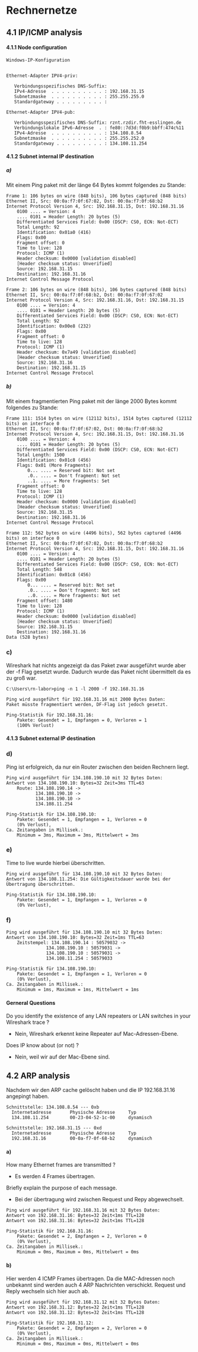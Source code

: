 # Rechnernetze

## 4.1 IP/ICMP analysis
#### 4.1.1 Node configuration

```
Windows-IP-Konfiguration


Ethernet-Adapter IPV4-priv:

   Verbindungsspezifisches DNS-Suffix:
   IPv4-Adresse  . . . . . . . . . . : 192.168.31.15
   Subnetzmaske  . . . . . . . . . . : 255.255.255.0
   Standardgateway . . . . . . . . . :

Ethernet-Adapter IPV4-pub:

   Verbindungsspezifisches DNS-Suffix: rznt.rzdir.fht-esslingen.de
   Verbindungslokale IPv6-Adresse  . : fe80::7d3d:f0b9:bbff:474c%11
   IPv4-Adresse  . . . . . . . . . . : 134.108.8.54
   Subnetzmaske  . . . . . . . . . . : 255.255.252.0
   Standardgateway . . . . . . . . . : 134.108.11.254

```

#### 4.1.2 Subnet internal IP destination

##### a)

Mit einem Ping paket mit der länge 64 Bytes kommt folgendes zu Stande:
```
Frame 1: 106 bytes on wire (848 bits), 106 bytes captured (848 bits)
Ethernet II, Src: 00:0a:f7:0f:67:02, Dst: 00:0a:f7:0f:68:b2
Internet Protocol Version 4, Src: 192.168.31.15, Dst: 192.168.31.16
    0100 .... = Version: 4
    .... 0101 = Header Length: 20 bytes (5)
    Differentiated Services Field: 0x00 (DSCP: CS0, ECN: Not-ECT)
    Total Length: 92
    Identification: 0x01a0 (416)
    Flags: 0x00
    Fragment offset: 0
    Time to live: 128
    Protocol: ICMP (1)
    Header checksum: 0x0000 [validation disabled]
    [Header checksum status: Unverified]
    Source: 192.168.31.15
    Destination: 192.168.31.16
Internet Control Message Protocol

Frame 2: 106 bytes on wire (848 bits), 106 bytes captured (848 bits)
Ethernet II, Src: 00:0a:f7:0f:68:b2, Dst: 00:0a:f7:0f:67:02
Internet Protocol Version 4, Src: 192.168.31.16, Dst: 192.168.31.15
    0100 .... = Version: 4
    .... 0101 = Header Length: 20 bytes (5)
    Differentiated Services Field: 0x00 (DSCP: CS0, ECN: Not-ECT)
    Total Length: 92
    Identification: 0x00e8 (232)
    Flags: 0x00
    Fragment offset: 0
    Time to live: 128
    Protocol: ICMP (1)
    Header checksum: 0x7a49 [validation disabled]
    [Header checksum status: Unverified]
    Source: 192.168.31.16
    Destination: 192.168.31.15
Internet Control Message Protocol
```

##### b)
Mit einem fragmentierten Ping paket mit der länge 2000 Bytes kommt folgendes zu Stande:
```
Frame 111: 1514 bytes on wire (12112 bits), 1514 bytes captured (12112 bits) on interface 0
Ethernet II, Src: 00:0a:f7:0f:67:02, Dst: 00:0a:f7:0f:68:b2
Internet Protocol Version 4, Src: 192.168.31.15, Dst: 192.168.31.16
    0100 .... = Version: 4
    .... 0101 = Header Length: 20 bytes (5)
    Differentiated Services Field: 0x00 (DSCP: CS0, ECN: Not-ECT)
    Total Length: 1500
    Identification: 0x01c8 (456)
    Flags: 0x01 (More Fragments)
        0... .... = Reserved bit: Not set
        .0.. .... = Don't fragment: Not set
        ..1. .... = More fragments: Set
    Fragment offset: 0
    Time to live: 128
    Protocol: ICMP (1)
    Header checksum: 0x0000 [validation disabled]
    [Header checksum status: Unverified]
    Source: 192.168.31.15
    Destination: 192.168.31.16
Internet Control Message Protocol

Frame 112: 562 bytes on wire (4496 bits), 562 bytes captured (4496 bits) on interface 0
Ethernet II, Src: 00:0a:f7:0f:67:02, Dst: 00:0a:f7:0f:68:b2
Internet Protocol Version 4, Src: 192.168.31.15, Dst: 192.168.31.16
    0100 .... = Version: 4
    .... 0101 = Header Length: 20 bytes (5)
    Differentiated Services Field: 0x00 (DSCP: CS0, ECN: Not-ECT)
    Total Length: 548
    Identification: 0x01c8 (456)
    Flags: 0x00
        0... .... = Reserved bit: Not set
        .0.. .... = Don't fragment: Not set
        ..0. .... = More fragments: Not set
    Fragment offset: 1480
    Time to live: 128
    Protocol: ICMP (1)
    Header checksum: 0x0000 [validation disabled]
    [Header checksum status: Unverified]
    Source: 192.168.31.15
    Destination: 192.168.31.16
Data (528 bytes)
```

### c)
Wireshark hat nichts angezeigt da das Paket zwar ausgeführt wurde aber der -f Flag gesetzt wurde. Dadurch wurde das Paket nicht übermittelt da es zu groß war.
```
C:\Users\rn-labor>ping -n 1 -l 2000 -f 192.168.31.16

Ping wird ausgeführt für 192.168.31.16 mit 2000 Bytes Daten:
Paket müsste fragmentiert werden, DF-Flag ist jedoch gesetzt.

Ping-Statistik für 192.168.31.16:
    Pakete: Gesendet = 1, Empfangen = 0, Verloren = 1
    (100% Verlust)
```

#### 4.1.3 Subnet external IP destination

### d)
Ping ist erfolgreich, da nur ein Router zwischen den beiden Rechnern liegt.
```
Ping wird ausgeführt für 134.108.190.10 mit 32 Bytes Daten:
Antwort von 134.108.190.10: Bytes=32 Zeit=3ms TTL=63
    Route: 134.108.190.14 ->
           134.108.190.10 ->
           134.108.190.10 ->
           134.108.11.254

Ping-Statistik für 134.108.190.10:
    Pakete: Gesendet = 1, Empfangen = 1, Verloren = 0
    (0% Verlust),
Ca. Zeitangaben in Millisek.:
    Minimum = 3ms, Maximum = 3ms, Mittelwert = 3ms
```

### e)
Time to live wurde hierbei überschritten.
```
Ping wird ausgeführt für 134.108.190.10 mit 32 Bytes Daten:
Antwort von 134.108.11.254: Die Gültigkeitsdauer wurde bei der Übertragung überschritten.

Ping-Statistik für 134.108.190.10:
    Pakete: Gesendet = 1, Empfangen = 1, Verloren = 0
    (0% Verlust),
```

### f)

```
Ping wird ausgeführt für 134.108.190.10 mit 32 Bytes Daten:
Antwort von 134.108.190.10: Bytes=32 Zeit=1ms TTL=63
    Zeitstempel: 134.108.190.14 : 50579032 ->
               134.108.190.10 : 50579031 ->
               134.108.190.10 : 50579031 ->
               134.108.11.254 : 50579033

Ping-Statistik für 134.108.190.10:
    Pakete: Gesendet = 1, Empfangen = 1, Verloren = 0
    (0% Verlust),
Ca. Zeitangaben in Millisek.:
    Minimum = 1ms, Maximum = 1ms, Mittelwert = 1ms
```

#### Gerneral Questions

Do you identify the existence of any LAN repeaters or LAN switches in your Wireshark trace ?
* Nein, Wireshark erkennt keine Repeater auf Mac-Adressen-Ebene.

Does IP know about (or not) ?
* Nein, weil wir auf der Mac-Ebene sind.

## 4.2 ARP analysis

Nachdem wir den ARP cache gelöscht haben und die IP 192.168.31.16 angepingt haben.

```
Schnittstelle: 134.108.8.54 --- 0xb
  Internetadresse       Physische Adresse     Typ
  134.108.11.254        00-23-04-52-1c-00     dynamisch

Schnittstelle: 192.168.31.15 --- 0xd
  Internetadresse       Physische Adresse     Typ
  192.168.31.16         00-0a-f7-0f-68-b2     dynamisch

```

#### a)
How many Ethernet frames are transmitted ?
*  Es werden 4 Frames übertragen.

Briefly explain the purpose of each message.
* Bei der übertragung wird zwischen Request und Repy abgewechselt.

```
Ping wird ausgeführt für 192.168.31.16 mit 32 Bytes Daten:
Antwort von 192.168.31.16: Bytes=32 Zeit<1ms TTL=128
Antwort von 192.168.31.16: Bytes=32 Zeit<1ms TTL=128

Ping-Statistik für 192.168.31.16:
    Pakete: Gesendet = 2, Empfangen = 2, Verloren = 0
    (0% Verlust),
Ca. Zeitangaben in Millisek.:
    Minimum = 0ms, Maximum = 0ms, Mittelwert = 0ms

```

#### b)
Hier werden 4 ICMP Frames übertragen. Da die MAC-Adressen noch unbekannt sind werden auch 4 ARP Nachrichten verschickt. Request und Reply wechseln sich hier auch ab.
```
Ping wird ausgeführt für 192.168.31.12 mit 32 Bytes Daten:
Antwort von 192.168.31.12: Bytes=32 Zeit<1ms TTL=128
Antwort von 192.168.31.12: Bytes=32 Zeit<1ms TTL=128

Ping-Statistik für 192.168.31.12:
    Pakete: Gesendet = 2, Empfangen = 2, Verloren = 0
    (0% Verlust),
Ca. Zeitangaben in Millisek.:
    Minimum = 0ms, Maximum = 0ms, Mittelwert = 0ms
```







